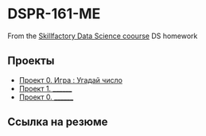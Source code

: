 # DSPR-161-ME
From the [Skillfactory Data Science coourse](http://skillfactory.ru) 
DS homework

## Проекты

* [Проект 0. Игра : Угадай число](https://github.com/Marina-Egorova/DSPR-161-ME/tree/main/Project_0)
* [Проект 1. ______]()
* [Проект 0. ______]()


## Ссылка на резюме